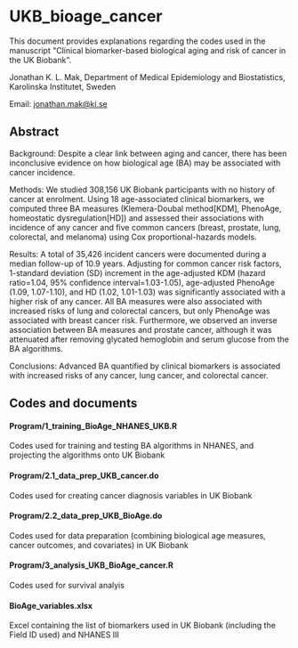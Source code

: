 # UKB_bioage_cancer

This document provides explanations regarding the codes used in the manuscript "Clinical biomarker-based biological aging and risk of cancer in the UK Biobank".

Jonathan K. L. Mak, Department of Medical Epidemiology and Biostatistics, Karolinska Institutet, Sweden

Email: jonathan.mak@ki.se 



## Abstract

Background: Despite a clear link between aging and cancer, there has been inconclusive evidence on how biological age (BA) may be associated with cancer incidence.

Methods: We studied 308,156 UK Biobank participants with no history of cancer at enrolment. Using 18 age-associated clinical biomarkers, we computed three BA measures (Klemera-Doubal method[KDM], PhenoAge, homeostatic dysregulation[HD]) and assessed their associations with incidence of any cancer and five common cancers (breast, prostate, lung, colorectal, and melanoma) using Cox proportional-hazards models. 

Results: A total of 35,426 incident cancers were documented during a median follow-up of 10.9 years. Adjusting for common cancer risk factors, 1-standard deviation (SD) increment in the age-adjusted KDM (hazard ratio=1.04, 95% confidence interval=1.03-1.05), age-adjusted PhenoAge (1.09, 1.07-1.10), and HD (1.02, 1.01-1.03) was significantly associated with a higher risk of any cancer. All BA measures were also associated with increased risks of lung and colorectal cancers, but only PhenoAge was associated with breast cancer risk. Furthermore, we observed an inverse association between BA measures and prostate cancer, although it was attenuated after removing glycated hemoglobin and serum glucose from the BA algorithms.

Conclusions: Advanced BA quantified by clinical biomarkers is associated with increased risks of any cancer, lung cancer, and colorectal cancer.



## Codes and documents

#### Program/1_training_BioAge_NHANES_UKB.R

Codes used for training and testing BA algorithms in NHANES, and projecting the algorithms onto UK Biobank

#### Program/2.1_data_prep_UKB_cancer.do

Codes used for creating cancer diagnosis variables in UK Biobank

#### Program/2.2_data_prep_UKB_BioAge.do

Codes used for data preparation (combining biological age measures, cancer outcomes, and covariates) in UK Biobank

#### Program/3_analysis_UKB_BioAge_cancer.R

Codes used for survival analyis

#### BioAge_variables.xlsx

Excel containing the list of biomarkers used in UK Biobank (including the Field ID used) and NHANES III
